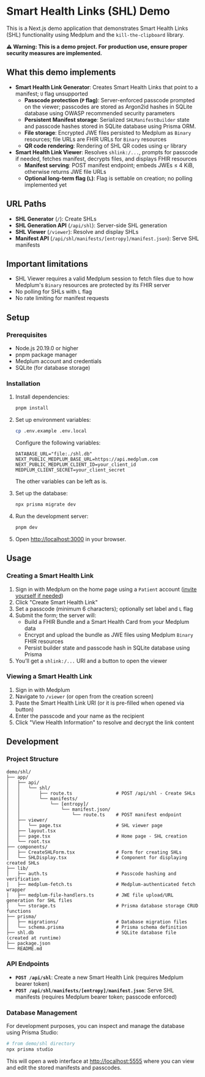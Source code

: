 # Smart Health Links (SHL) Demo

This is a Next.js demo application that demonstrates Smart Health Links (SHL) functionality using Medplum and the `kill-the-clipboard` library.

**⚠️ Warning: This is a demo project. For production use, ensure proper security measures are implemented.**

## What this demo implements

- **Smart Health Link Generator**: Creates Smart Health Links that point to a manifest; `U` flag unsupported
    - **Passcode protection (`P` flag)**: Server-enforced passcode prompted on the viewer; passcodes are stored as Argon2id hashes in SQLite database using OWASP recommended security parameters
    - **Persistent Manifest storage**: Serialized `SHLManifestBuilder` state and passcode hashes stored in SQLite database using Prisma ORM.
    - **File storage**: Encrypted JWE files persisted to Medplum as `Binary` resources; file URLs are FHIR URLs for `Binary` resources
    - **QR code rendering**: Rendering of SHL QR codes using `qr` library
- **Smart Health Link Viewer**: Resolves `shlink:/...`, prompts for passcode if needed, fetches manifest, decrypts files, and displays FHIR resources
    - **Manifest serving**: POST manifest endpoint; embeds JWEs ≤ 4 KiB, otherwise returns JWE file URLs
    - **Optional long-term flag (`L`)**: Flag is settable on creation; no polling implemented yet

## URL Paths

- **SHL Generator** (`/`): Create SHLs
- **SHL Generation API** (`/api/shl`): Server-side SHL generation
- **SHL Viewer** (`/viewer`): Resolve and display SHLs
- **Manifest API** (`/api/shl/manifests/[entropy]/manifest.json`): Serve SHL manifests

## Important limitations

- SHL Viewer requires a valid Medplum session to fetch files due to how Medplum's `Binary` resources are protected by its FHIR server
- No polling for SHLs with `L` flag
- No rate limiting for manifest requests

## Setup

### Prerequisites

- Node.js 20.19.0 or higher
- pnpm package manager
- Medplum account and credentials
- SQLite (for database storage)

### Installation

1. Install dependencies:
   ```bash
   pnpm install
   ```

2. Set up environment variables:
   ```bash
   cp .env.example .env.local
   ```

   Configure the following variables:
   ```env
   DATABASE_URL="file:./shl.db"
   NEXT_PUBLIC_MEDPLUM_BASE_URL=https://api.medplum.com
   NEXT_PUBLIC_MEDPLUM_CLIENT_ID=your_client_id
   MEDPLUM_CLIENT_SECRET=your_client_secret
   ```

   The other variables can be left as is.

3. Set up the database:
   ```bash
   npx prisma migrate dev
   ```

4. Run the development server:
   ```bash
   pnpm dev
   ```

5. Open [http://localhost:3000](http://localhost:3000) in your browser.

## Usage

### Creating a Smart Health Link

1. Sign in with Medplum on the home page using a `Patient` account ([invite yourself if needed](https://www.medplum.com/docs/app/invite))
2. Click "Create Smart Health Link"
3. Set a passcode (minimum 6 characters); optionally set label and `L` flag
4. Submit the form; the server will:
   - Build a FHIR Bundle and a Smart Health Card from your Medplum data
   - Encrypt and upload the bundle as JWE files using Medplum `Binary` FHIR resources
   - Persist builder state and passcode hash in SQLite database using Prisma
5. You’ll get a `shlink:/...` URI and a button to open the viewer

### Viewing a Smart Health Link

1. Sign in with Medplum
2. Navigate to `/viewer` (or open from the creation screen)
3. Paste the Smart Health Link URI (or it is pre-filled when opened via button)
4. Enter the passcode and your name as the recipient
5. Click "View Health Information" to resolve and decrypt the link content

## Development

### Project Structure

```
demo/shl/
├── app/
│   ├── api/
│   │   └── shl/
│   │       ├── route.ts                # POST /api/shl - Create SHLs
│   │       └── manifests/
│   │           └── [entropy]/
│   │               └── manifest.json/
│   │                   └── route.ts    # POST manifest endpoint
│   ├── viewer/
│   │   └── page.tsx                    # SHL viewer page
│   ├── layout.tsx
│   ├── page.tsx                        # Home page - SHL creation
│   └── root.tsx
├── components/
│   ├── CreateSHLForm.tsx               # Form for creating SHLs
│   └── SHLDisplay.tsx                  # Component for displaying created SHLs
├── lib/
│   ├── auth.ts                         # Passcode hashing and verification
│   ├── medplum-fetch.ts                # Medplum-authenticated fetch wrapper
│   ├── medplum-file-handlers.ts        # JWE file upload/URL generation for SHL files
│   └── storage.ts                      # Prisma database storage CRUD functions
├── prisma/
│   ├── migrations/                     # Database migration files
│   └── schema.prisma                   # Prisma schema definition
├── shl.db                              # SQLite database file (created at runtime)
├── package.json
└── README.md
```

### API Endpoints

- **`POST /api/shl`**: Create a new Smart Health Link (requires Medplum bearer token)
- **`POST /api/shl/manifests/[entropy]/manifest.json`**: Serve SHL manifests (requires Medplum bearer token; passcode enforced)

### Database Management

For development purposes, you can inspect and manage the database using Prisma Studio:

```bash
# from demo/shl directory
npx prisma studio
```

This will open a web interface at [http://localhost:5555](http://localhost:5555) where you can view and edit the stored manifests and passcodes.

